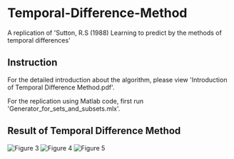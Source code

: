 # Temporal-Difference-Method
A replication of 'Sutton, R.S (1988) Learning to predict by the methods of temporal differences'

## Instruction
For the detailed introduction about the algorithm, please view 'Introduction of Temporal Difference Method.pdf'.

For the replication using Matlab code, first run 'Generator_for_sets_and_subsets.mlx'.

## Result of Temporal Difference Method
![Figure 3](https://user-images.githubusercontent.com/112973740/219876528-e1935219-ad8e-4b12-ba7f-1499f199d0c7.png)
![Figure 4](https://user-images.githubusercontent.com/112973740/219876529-e441f8a0-ed16-441d-861b-58b2989e6e7f.png)
![Figure 5](https://user-images.githubusercontent.com/112973740/219876530-6caf7173-de45-470a-9e41-a4b1e5192596.png)
